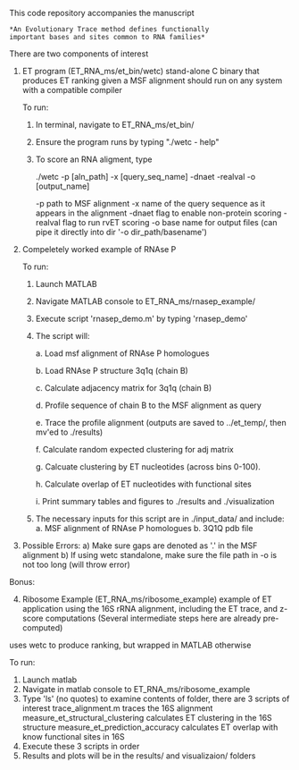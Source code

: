 This code repository accompanies the manuscript

	*An Evolutionary Trace method defines functionally
	important bases and sites common to RNA families*

There are two components of interest

1. ET program (ET_RNA_ms/et_bin/wetc)
	stand-alone C binary that produces ET ranking given a MSF alignment
	should run on any system with a compatible compiler		
			
	To run:
	1) In terminal, navigate to ET_RNA_ms/et_bin/
	2) Ensure the program runs by typing "./wetc - help"
	3) To score an RNA aligment, type
	
		./wetc -p [aln_path] -x [query_seq_name] -dnaet -realval -o [output_name]

		-p 		path to MSF alignment
		-x 		name of the query sequence as it appears in the alignment
		-dnaet		flag to enable non-protein scoring
		-realval	flag to run rvET scoring
		-o		base name for output files (can pipe it directly
          into dir '-o dir_path/basename')

2. Compeletely worked example of RNAse P

   To run:
   1. Launch MATLAB
   2. Navigate MATLAB console to ET_RNA_ms/rnasep_example/
   3. Execute script 'rnasep_demo.m' by typing 'rnasep_demo'
   4. The script will:

      a. Load msf alignment of RNAse P homologues

      b. Load RNAse P structure 3q1q (chain B)

      c. Calculate adjacency matrix for 3q1q (chain B)

      d. Profile sequence of chain B to the MSF alignment as query 

      e. Trace the profile alignment
           (outputs are saved to ../et_temp/, then mv'ed
            to ./results) 

      f. Calculate random expected clustering for adj matrix

      g. Calcuate clustering by ET nucleotides (across bins 0-100).

      h. Calculate overlap of ET nucleotides with functional sites

      i. Print summary tables and figures to ./results and ./visualization

   5. The necessary inputs for this script are in ./input_data/
      and include:
      a. MSF alignment of RNAse P homologues
      b. 3Q1Q pdb file

3. Possible Errors:
    a) Make sure gaps are denoted as '.' in the MSF alignment
    b) If using wetc standalone, make sure the file path in -o
       is not too long (will throw error)


Bonus:

4. Ribosome Example (ET_RNA_ms/ribosome_example)
  example of ET application using the 16S rRNA alignment,
  including the ET trace, and z-score computations
  (Several intermediate steps here are already pre-computed)
  
  uses wetc to produce ranking, but wrapped in MATLAB otherwise

  To run:
  1) Launch matlab
  2) Navigate in matlab console to ET_RNA_ms/ribosome_example
  3) Type 'ls' (no quotes) to examine contents of folder, there are 3 scripts of interest
    trace_alignment.m     traces the 16S alignment
    measure_et_structural_clustering  calculates ET clustering in the 16S structure
    measure_et_prediction_accuracy    calculates ET overlap with know functional sites in 16S
  4) Execute these 3 scripts in order
  5) Results and plots will be in the results/ and visualizaion/ folders

